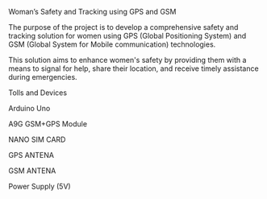 Woman’s Safety and Tracking using GPS and GSM

The purpose of the project is to develop a comprehensive safety and tracking solution for women using GPS (Global Positioning System) and GSM (Global System for Mobile communication) technologies. 

This solution aims to enhance women's safety by providing them with a means to signal for help, share their location, and receive timely assistance during emergencies.

Tolls and Devices

Arduino Uno

A9G GSM+GPS Module

NANO SIM CARD

GPS ANTENA

GSM ANTENA

Power Supply (5V)
